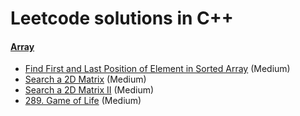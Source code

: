 # Leetcode solutions in C++


#### [Array](/ARRAYS)

- [Find First and Last Position of Element in Sorted Array](/ARRAYS/34.md) (Medium)
- [Search a 2D Matrix](/ARRAYS/74.md) (Medium)
- [Search a 2D Matrix II](/ARRAYS/240.md) (Medium)
- [289. Game of Life](https://leetcode.com/problems/game-of-life/) (Medium)
